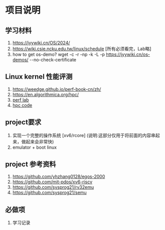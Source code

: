 # 项目说明

## 学习材料

1. https://jyywiki.cn/OS/2024/
1. https://wiki.csie.ncku.edu.tw/linux/schedule [所有必须看完，Lab略]
1. how to get os-demo? wget -c -r -np -k -L -p https://jyywiki.cn/os-demos/ --no-check-certificate

## Linux kernel 性能评测
1. https://weedge.github.io/perf-book-cn/zh/
1. https://en.algorithmica.org/hpc/
1. [perf lab](https://github.com/dendibakh/perf-ninja)
1. [hpc code](https://github.com/sslotin/amh-code)

## project要求
1. 实现一个完整的操作系统 [xv6/rcore] (说明:这部分仅用于将前面的内容串起来，做起来会非常快)
1. emulator + boot linux 

## project 参考资料
1. https://github.com/yhzhang0128/egos-2000
1. https://github.com/mit-pdos/xv6-riscv
1. https://github.com/sysprog21/rv32emu
1. https://github.com/sysprog21/semu

## 必做项
1. 学习记录
